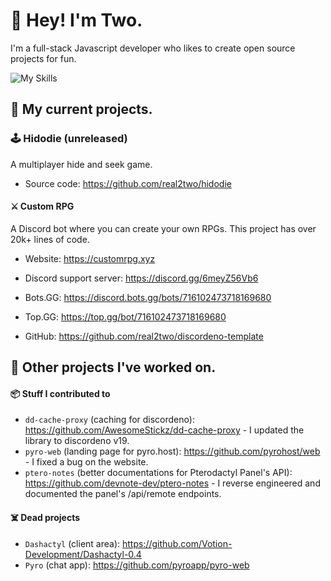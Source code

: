 # 👋 Hey! I'm Two.

I'm a full-stack Javascript developer who likes to create open source projects for fun.

![My Skills](https://skillicons.dev/icons?i=ts,js,mysql,mongodb)

## 📌 My current projects.

### 🕹️ Hidodie (unreleased)

A multiplayer hide and seek game.

- Source code: https://github.com/real2two/hidodie

#### ⚔️ Custom RPG

A Discord bot where you can create your own RPGs. This project has over 20k+ lines of code.

- Website: https://customrpg.xyz
- Discord support server: https://discord.gg/6meyZ56Vb6
- Bots.GG: https://discord.bots.gg/bots/716102473718169680
- Top.GG: https://top.gg/bot/716102473718169680

- GitHub: https://github.com/real2two/discordeno-template

## 📂 Other projects I've worked on.

#### 📦 Stuff I contributed to

- `dd-cache-proxy` (caching for discordeno): https://github.com/AwesomeStickz/dd-cache-proxy - I updated the library to discordeno v19.
- `pyro-web` (landing page for pyro.host): https://github.com/pyrohost/web - I fixed a bug on the website.
- `ptero-notes` (better documentations for Pterodactyl Panel's API): https://github.com/devnote-dev/ptero-notes - I reverse engineered and documented the panel's /api/remote endpoints.

#### ☠️ Dead projects

- `Dashactyl` (client area): https://github.com/Votion-Development/Dashactyl-0.4
- `Pyro` (chat app): https://github.com/pyroapp/pyro-web
